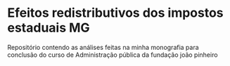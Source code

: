 # Efeitos redistributivos dos impostos estaduais MG
 Repositório contendo as análises feitas na minha monografia para conclusão do curso de Administração pública da fundação joão pinheiro
